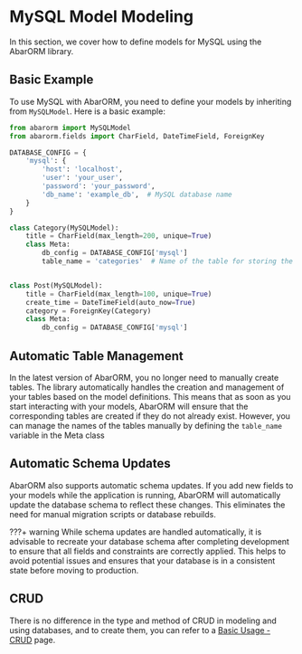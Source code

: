 # MySQL Model Modeling

In this section, we cover how to define models for MySQL using the AbarORM library.

## Basic Example

To use MySQL with AbarORM, you need to define your models by inheriting from `MySQLModel`. Here is a basic example:

```python
from abarorm import MySQLModel
from abarorm.fields import CharField, DateTimeField, ForeignKey

DATABASE_CONFIG = {
    'mysql': {
        'host': 'localhost',
        'user': 'your_user',
        'password': 'your_password',
        'db_name': 'example_db',  # MySQL database name
    }
}

class Category(MySQLModel):
    title = CharField(max_length=200, unique=True)
    class Meta:
        db_config = DATABASE_CONFIG['mysql']
        table_name = 'categories'  # Name of the table for storing the Category model data in MySQL


class Post(MySQLModel):
    title = CharField(max_length=100, unique=True)
    create_time = DateTimeField(auto_now=True)
    category = ForeignKey(Category)
    class Meta:
        db_config = DATABASE_CONFIG['mysql']
```

## Automatic Table Management
In the latest version of AbarORM, you no longer need to manually create tables. The library automatically handles the creation and management of your tables based on the model definitions. This means that as soon as you start interacting with your models, AbarORM will ensure that the corresponding tables are created if they do not already exist. However, you can manage the names of the tables manually by defining the `table_name` variable in the Meta class

## Automatic Schema Updates
AbarORM also supports automatic schema updates. If you add new fields to your models while the application is running, AbarORM will automatically update the database schema to reflect these changes. This eliminates the need for manual migration scripts or database rebuilds.

???+ warning
    While schema updates are handled automatically, it is advisable to recreate your database schema after completing development to ensure that all fields and constraints are correctly applied. This helps to avoid potential issues and ensures that your database is in a consistent state before moving to production.


## CRUD
There is no difference in the type and method of CRUD in modeling and using databases, and to create them, you can refer to a [Basic Usage - CRUD](/basic_usage/#step-3-perform-crud-operations) page.